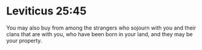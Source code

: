 # Leviticus 25:45

You may also buy from among the strangers who sojourn with you and their clans that are with you, who have been born in your land, and they may be your property.
